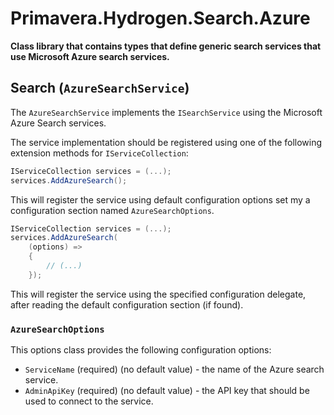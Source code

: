 # Primavera.Hydrogen.Search.Azure

**Class library that contains types that define generic search services that use Microsoft Azure search services.**

## Search (`AzureSearchService`)

The `AzureSearchService` implements the `ISearchService` using the Microsoft Azure Search services.

The service implementation should be registered using one of the following extension methods for `IServiceCollection`:

```csharp
IServiceCollection services = (...);
services.AddAzureSearch();
```

This will register the service using default configuration options set my a configuration section named `AzureSearchOptions`.

```csharp
IServiceCollection services = (...);
services.AddAzureSearch(
    (options) =>
    {
        // (...)
    });
```

This will register the service using the specified configuration delegate, after reading the default configuration section (if found).

### `AzureSearchOptions`

This options class provides the following configuration options:

- `ServiceName` (required) (no default value) - the name of the Azure search service.
- `AdminApiKey` (required) (no default value) - the API key that should be used to connect to the service.